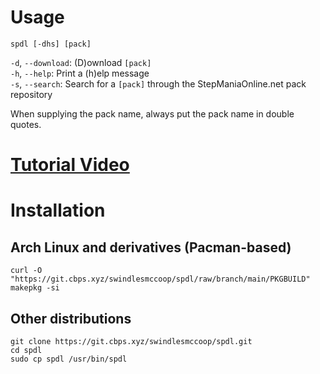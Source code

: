 # Usage
`spdl [-dhs] [pack]`

`-d`, `--download`: (D)ownload `[pack]`\
`-h`, `--help`: Print a (h)elp message\
`-s`, `--search`: Search for a `[pack]` through the StepManiaOnline.net pack repository

When supplying the pack name, always put the pack name in double quotes.

# [Tutorial Video](https://youtube.com/watch?v=T04WqVUnaVI)

# Installation
## Arch Linux and derivatives (Pacman-based)
```
curl -O "https://git.cbps.xyz/swindlesmccoop/spdl/raw/branch/main/PKGBUILD"
makepkg -si
```
## Other distributions
```
git clone https://git.cbps.xyz/swindlesmccoop/spdl.git
cd spdl
sudo cp spdl /usr/bin/spdl
```
